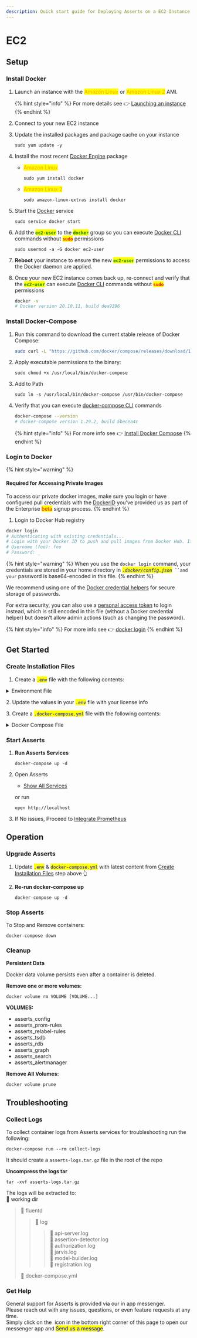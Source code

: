 ```yaml
---
description: Quick start guide for Deploying Asserts on a EC2 Instance
---
```


# EC2

## **Setup**

### **Install Docker**&#x20;

1.  Launch an instance with the <mark style="color:orange;">Amazon Linux</mark> or <mark style="color:orange;">Amazon Linux 2</mark> AMI.&#x20;

    {% hint style="info" %}
    For more details see 👉 [Launching an instance](https://docs.aws.amazon.com/AWSEC2/latest/UserGuide/launching-instance.html)&#x20;
    {% endhint %}


2. Connect to your new EC2 instance
3.  Update the installed packages and package cache on your instance

    ```
    sudo yum update -y
    ```
4.  Install the most recent [Docker Engine](https://docs.docker.com/engine/) package

    *   <mark style="color:orange;">Amazon Linux</mark>

        ```
        sudo yum install docker
        ```



    *   <mark style="color:orange;">Amazon Linux 2</mark>

        ```
        sudo amazon-linux-extras install docker
        ```


5.  Start the [Docker](https://docs.docker.com/get-started/overview/) service

    ```
    sudo service docker start
    ```


6.  Add the <mark style="color:green;">**`ec2-user`**</mark> to the <mark style="color:green;">**`docker`**</mark> group so you can execute [Docker CLI](https://docs.docker.com/engine/reference/commandline/cli/) commands without <mark style="color:red;">**`sudo`**</mark> permissions

    ```
    sudo usermod -a -G docker ec2-user
    ```


7. **Reboot** your instance to ensure the new <mark style="color:green;">**`ec2-user`**</mark> permissions to access the Docker daemon are applied.
8.  Once your new EC2 instance comes back up, re-connect and verify that the <mark style="color:green;">**`ec2-user`**</mark> can execute [Docker CLI](https://docs.docker.com/engine/reference/commandline/cli/) commands without <mark style="color:red;">**`sudo`**</mark> permissions

    ```bash
    docker -v
    # Docker version 20.10.11, build dea9396
    ```



### Install Docker-Compose

1.  Run this command to download the current stable release of Docker Compose:

    ```bash
    sudo curl -L "https://github.com/docker/compose/releases/download/1.29.2/docker-compose-$(uname -s)-$(uname -m)" -o /usr/local/bin/docker-compose
    ```


2.  Apply executable permissions to the binary:

    ```
    sudo chmod +x /usr/local/bin/docker-compose
    ```


3.  Add to Path

    ```
    sudo ln -s /usr/local/bin/docker-compose /usr/bin/docker-compose
    ```


4.  Verify that you can execute [docker-compose CLI](https://docs.docker.com/compose/reference/) commands

    ```bash
    docker-compose --version
    # docker-compose version 1.29.2, build 5becea4c
    ```





    {% hint style="info" %}
    For more info see 👉 [Install Docker Compose](https://docs.docker.com/compose/install/)
    {% endhint %}



### Login to Docker

{% hint style="warning" %}
#### Required for Accessing Private Images

To access our private docker images, make sure you login or have configured pull credentials with the [DockerID](https://docs.docker.com/docker-id/)  you've provided us as part of the Enterprise <mark style="color:red;">beta</mark> signup process.
{% endhint %}

1. Login to Docker Hub registry

```bash
docker login
# Authenticating with existing credentials...
# Login with your Docker ID to push and pull images from Docker Hub. If you don't have a Docker ID, head over to https://hub.docker.com to create one.
# Username (foo): foo
# Password: _
```

{% hint style="warning" %}
When you use the `docker login` command, your credentials are stored in your home directory in _<mark style="color:green;"><mark style="color:blue;">`.docker/config.json`<mark style="color:blue;"></mark>_` ``and your` password is base64-encoded in this file.
{% endhint %}

We recommend using one of the [Docker credential helpers](https://github.com/docker/docker-credential-helpers) for secure storage of passwords.&#x20;

For extra security, you can also use a [personal access token](https://docs.docker.com/docker-hub/access-tokens/) to login instead, which is still encoded in this file (without a Docker credential helper) but doesn’t allow admin actions (such as changing the password).

{% hint style="info" %}
For more info see 👉 [docker login](https://docs.docker.com/engine/reference/commandline/login/)
{% endhint %}

## **Get Started**

### Create Installation Files

1. Create a  <mark style="color:blue;">`.env`</mark> file with the following contents:

<details>

<summary>Environment File</summary>

{% code title=".env" %}
```bash
COMPOSE_PROJECT_NAME=Asserts

# Authentication Token for License Server
ASSERTS_LICENSE_AUTH_TOKEN=<Your-Asserts-License-Auth-Token>
# Product Id for License
ASSERTS_LICENSE_PRODUCT_ID=<Your-Asserts-License-Product-ID>
# License Key
ASSERTS_LICENSE_KEY=<Your-Asserts-License-Key>
```
{% endcode %}

</details>

2\. Update the values in your <mark style="color:blue;">`.env`</mark> file with your license info

3\. Create a  <mark style="color:blue;">`.docker-compose.yml`</mark> file with the following contents:

<details>

<summary>Docker Compose File</summary>

{% code title="docker-compose.yml" %}
```yaml
version: "3.9"

volumes:
  config:
  prom-rules:
  relabel-rules:
  alertmanager:
  tsdb:
  rdb:
  graph:
  search:
  fluentd:

services:
  jarvis:
    image: asserts/jarvis.dev:v0.1.876
    container_name: jarvis
    restart: on-failure
    depends_on:
      - "authorization"
      - "api-server"
      - "fluentd"
    ports:
      - 80:80
    logging:
      driver: "fluentd"
      options:
        fluentd-async-connect: "true"
        tag: jarvis

  api-server:
    image: asserts/api-server.dev:v0.2.12
    container_name: api-server
    restart: on-failure
    depends_on:
      - "authorization"
      - "postgres"
      - "redisearch"
      - "redisgraph"
      - "fluentd"
    ports:
      - 8030:8030
    volumes:
      - config:/opt/asserts/config
      - prom-rules:/opt/asserts/prom-rules
      - relabel-rules:/opt/asserts/relabel-rules
    environment:
      - ASSERTS_LICENSE_AUTH_TOKEN=$ASSERTS_LICENSE_AUTH_TOKEN
      - ASSERTS_LICENSE_PRODUCT_ID=$ASSERTS_LICENSE_PRODUCT_ID
      - ASSERTS_LICENSE_KEY=$ASSERTS_LICENSE_KEY
    logging:
      driver: "fluentd"
      options:
        fluentd-async-connect: "true"
        tag: api-server

  assertion-detector:
    image: asserts/assertion-detector.dev:v0.2.12
    container_name: assertion-detector
    restart: on-failure
    depends_on:
      - "postgres"
      - "redisgraph"
      - "fluentd"
    ports:
      - 8040:8040
    volumes:
      - config:/opt/asserts/config
    environment:
      - ASSERTS_LICENSE_AUTH_TOKEN=$ASSERTS_LICENSE_AUTH_TOKEN
      - ASSERTS_LICENSE_PRODUCT_ID=$ASSERTS_LICENSE_PRODUCT_ID
      - ASSERTS_LICENSE_KEY=$ASSERTS_LICENSE_KEY
    logging:
      driver: "fluentd"
      options:
        fluentd-async-connect: "true"
        tag: assertion-detector

  model-builder:
    image: asserts/model-builder.dev:v0.2.12
    container_name: model-builder
    restart: on-failure
    depends_on:
      - "postgres"
      - "redisearch"
      - "redisgraph"
      - "fluentd"
    ports:
      - 8060:8060
    volumes:
      - config:/opt/asserts/config
    environment:
      - ASSERTS_LICENSE_AUTH_TOKEN=$ASSERTS_LICENSE_AUTH_TOKEN
      - ASSERTS_LICENSE_PRODUCT_ID=$ASSERTS_LICENSE_PRODUCT_ID
      - ASSERTS_LICENSE_KEY=$ASSERTS_LICENSE_KEY
    logging:
      driver: "fluentd"
      options:
        fluentd-async-connect: "true"
        tag: model-builder

  authorization:
    image: asserts/authorization.dev:v0.2.12
    container_name: authorization
    restart: on-failure
    depends_on:
      - "postgres"
      - "fluentd"
    ports:
      - 8070:8070
    volumes:
      - config:/opt/asserts/config
    logging:
      driver: "fluentd"
      options:
        fluentd-async-connect: "true"
        tag: authorization
    environment:
      - ASSERTS_LICENSE_AUTH_TOKEN=$ASSERTS_LICENSE_AUTH_TOKEN
      - ASSERTS_LICENSE_PRODUCT_ID=$ASSERTS_LICENSE_PRODUCT_ID
      - ASSERTS_LICENSE_KEY=$ASSERTS_LICENSE_KEY

  registration:
    image: asserts/registration.dev:v0.2.12
    container_name: registration
    restart: on-failure
    depends_on:
      - "postgres"
      - "fluentd"
    ports:
      - 8050:8050
    volumes:
      - config:/opt/asserts/config
    logging:
      driver: "fluentd"
      options:
        fluentd-async-connect: "true"
        tag: registration
    environment:
      - ASSERTS_LICENSE_AUTH_TOKEN=$ASSERTS_LICENSE_AUTH_TOKEN
      - ASSERTS_LICENSE_PRODUCT_ID=$ASSERTS_LICENSE_PRODUCT_ID
      - ASSERTS_LICENSE_KEY=$ASSERTS_LICENSE_KEY

  redisearch-exporter:
    image: asserts/redisearch-exporter.dev:v1.0.1
    container_name: redisearch-exporter
    restart: on-failure
    ports:
      - 9121

  redisgraph-exporter:
    image: asserts/redisgraph-exporter.dev:v1.0.1
    container_name: redisgraph-exporter
    restart: on-failure
    ports:
      - 9121

  postgres-exporter:
    image: asserts/postgres-exporter.dev:v1.0.0
    container_name: postgres-exporter
    restart: on-failure
    ports:
      - 9187

  grafana:
    image: asserts/grafana.dev:v1.0.58
    container_name: grafana
    ports:
      - 3000:3000
    restart: always
    depends_on:
      - "fluentd"
    logging:
      driver: "fluentd"
      options:
        fluentd-async-connect: "true"
        tag: grafana

  alertmanager:
    image:  asserts/alertmanager.dev:v1.0.0
    container_name: alertmanager
    restart: always
    depends_on:
      - "assertion-detector"
      - "fluentd"
    ports:
      - 9093:9093
    volumes:
      - alertmanager:/alertmanager:rw

    logging:
      driver: "fluentd"
      options:
        fluentd-async-connect: "true"
        tag: alertmanager

  vmalert:
    image: asserts/vmalert.dev:v1.0.2
    container_name: vmalert
    restart: always
    depends_on:
      - "victoriametrics"
      - "alertmanager"
      - "fluentd"
    ports:
      - 8880:8880
    volumes:
      - prom-rules:/etc/asserts:ro

    logging:
      driver: "fluentd"
      options:
        fluentd-async-connect: "true"
        tag: vmalert

  victoriametrics:
    image: asserts/victoria-metrics.dev:v1.0.5
    container_name: victoriametrics
    restart: always
    depends_on:
      - "fluentd"
    ports:
      - 8428:8428
    volumes:
      - tsdb:/storage:rw
      - relabel-rules:/etc/asserts:ro
    logging:
      driver: "fluentd"
      options:
        fluentd-async-connect: "true"
        tag: victoria-metrics

  postgres:
    image: asserts/postgres.dev:v1.0.0
    container_name: postgres
    restart: on-failure
    ports:
      - 5432
    volumes:
      - rdb:/var/lib/postgresql/data:rw

  redisearch:
    image: asserts/redisearch.dev:v1.0.1
    container_name: redisearch
    restart: on-failure
    volumes:
      - search:/data:rw
    ports:
      - 6379

  redisgraph:
    image: asserts/redisgraph.dev:v1.0.1
    container_name: redisgraph
    restart: on-failure
    volumes:
      - graph:/data:rw
    ports:
      - 6379

  fluentd:
    image: asserts/fluentd.dev:v1.0.3
    container_name: fluentd
    restart: on-failure
    ports:
      - "24224:24224"
      - "24224:24224/udp"
    volumes:
      - fluentd:/fluentd/log

  collect-logs:
    image: asserts/collect-logs.dev:v1.0.3
    volumes:
      - fluentd:/fluentd/log
      - ./:/logs
    profiles:
      - tools

```
{% endcode %}

</details>

### Start Asserts

1.  **Run Asserts Services**

    ```
    docker-compose up -d
    ```


2.  Open Asserts

    * [Show All Services](http://localhost/entities?id=5051684514890205462\&score=1\&definitionId=15\&boundDescription=Show%20all%20Services\&description=Show%20all%20entity%20type\&bindings%5BentityType%5D=Service\&bindings%5Bupdated%5D=1637190133778\&start=now-15m\&end=now)

    or run

    ```
    open http://localhost
    ```


3. If No issues, Proceed to [Integrate Prometheus](../integrate-prometheus.md)

## **Operation**&#x20;

### **Upgrade Asserts**

1. Update <mark style="color:blue;">`.env`</mark> & <mark style="color:blue;">`docker-compose.yml`</mark> with latest content from [Create Installation Files](ec2.md#create-installation-files) step above 👆
2.  **Re-run docker-compose up**&#x20;

    ```
    docker-compose up -d
    ```

### Stop Asserts

To Stop and Remove containers:

```
docker-compose down
```

### Cleanup

**Persistent Data**

Docker data volume persists even after a container is deleted.

**Remove one or more volumes:**

```
docker volume rm VOLUME [VOLUME...]
```

**VOLUMES:**

* asserts\_config
* asserts\_prom-rules
* asserts\_relabel-rules
* asserts\_tsdb
* asserts\_rdb
* asserts\_graph
* asserts\_search
* asserts\_alertmanager

**Remove All Volumes:**

```
docker volume prune
```

## Troubleshooting&#x20;

### Collect Logs

To collect container logs from Asserts services for troubleshooting run the following:

```
docker-compose run --rm collect-logs
```

It should create a `asserts-logs.tar.gz` file in the root of the repo

**Uncompress the logs tar**

```
tar -xvf asserts-logs.tar.gz
```

The logs will be extracted to:\
📒 working dir

> 📂 fluentd
>
> > 📂 log
> >
> > > 📄 api-server.log\
> > > 📄 assertion-detector.log\
> > > 📄 authorization.log\
> > > 📄 jarvis.log\
> > > 📄 model-builder.log\
> > > 📄 registration.log
>
> 🐳 docker-compose.yml

### Get Help

General support for Asserts is provided via our in app messenger.\
Please reach out with any issues, questions, or even feature requests at any time.\
Simply click on the <img src="../../../.gitbook/assets/intercom-icon-27.jpg" alt="" data-size="line"> icon in the bottom right corner of this page to open our messenger app and <mark style="color:blue;">Send us a message</mark>.
